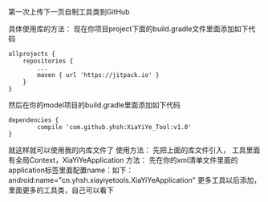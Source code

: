 第一次上传下一页自制工具类到GitHub

具体使用库的方法： 现在你项目project下面的build.gradle文件里面添加如下代码

	allprojects {
		repositories {
			...
			maven { url 'https://jitpack.io' }
		}
	}
然后在你的model项目的build.gradle里面添加如下代码

	dependencies {
	        compile 'com.github.yhsh:XiaYiYe_Tool:v1.0'
	}

就这样就可以使用我的内库文件了 使用方法： 先把上面的库文件引入，
工具里面有全局Context，XiaYiYeApplication 方法： 
先在你的xml清单文件里面的application标签里面配置name：如下：
 android:name="cn.yhsh.xiayiyetools.XiaYiYeApplication" 
 更多工具以后添加，里面更多的工具类，自己可以看下
